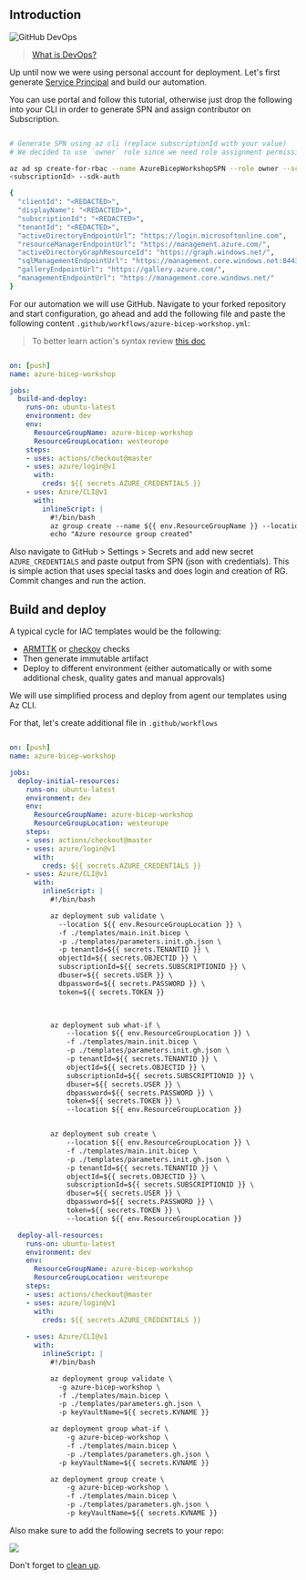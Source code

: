 ## Introduction

![GitHub DevOps](../.attachments/lifecycle.png)

> [What is DevOps?](https://resources.github.com/devops/)

Up until now we were using personal account for deployment. Let's first generate [Service Principal](https://docs.microsoft.com/en-us/azure/active-directory/develop/app-objects-and-service-principals#service-principal-object) and build our automation.

You can use portal and follow this tutorial, otherwise just drop the following into your CLI in order to generate SPN and assign contributor on Subscription.

```bash 

# Generate SPN using az cli (replace subscriptionId with your value)
# We decided to use `owner` role since we need role assignment permissions for managed identity

az ad sp create-for-rbac --name AzureBicepWorkshopSPN --role owner --scopes /subscriptions/
<subscriptionId> --sdk-auth

{
  "clientId": "<REDACTED>",
  "displayName": "<REDACTED>",
  "subscriptionId": "<REDACTED>",
  "tenantId": "<REDACTED>",
  "activeDirectoryEndpointUrl": "https://login.microsoftonline.com",
  "resourceManagerEndpointUrl": "https://management.azure.com/",
  "activeDirectoryGraphResourceId": "https://graph.windows.net/",
  "sqlManagementEndpointUrl": "https://management.core.windows.net:8443/",
  "galleryEndpointUrl": "https://gallery.azure.com/",
  "managementEndpointUrl": "https://management.core.windows.net/"
}

```

For our automation we will use GitHub. Navigate to your forked repository and start configuration, go ahead and add the following file and paste the following content `.github/workflows/azure-bicep-workshop.yml`:

> To better learn action's syntax review [this doc](https://docs.github.com/en/actions/learn-github-actions/understanding-github-actions)

```yaml

on: [push]
name: azure-bicep-workshop

jobs:
  build-and-deploy:
    runs-on: ubuntu-latest
    environment: dev
    env:
      ResourceGroupName: azure-bicep-workshop
      ResourceGroupLocation: westeurope
    steps:
    - uses: actions/checkout@master
    - uses: azure/login@v1
      with:
        creds: ${{ secrets.AZURE_CREDENTIALS }}
    - uses: Azure/CLI@v1
      with:
        inlineScript: |
          #!/bin/bash
          az group create --name ${{ env.ResourceGroupName }} --location ${{ env.ResourceGroupLocation }}
          echo "Azure resource group created"

```

Also navigate to GitHub > Settings > Secrets and add new secret `AZURE_CREDENTIALS` and paste output from SPN (json with credentials). This is simple action that uses special tasks and does login and creation of RG. Commit changes and run the action.

## Build and deploy

A typical cycle for IAC templates would be the following:

- [ARMTTK](https://docs.microsoft.com/en-us/azure/azure-resource-manager/templates/test-toolkit) or [checkov](https://www.checkov.io/) checks
- Then generate immutable artifact
- Deploy to different environment (either automatically or with some additional chesk, quality gates and manual approvals)

We will use simplified process and deploy from agent our templates using Az CLI.

For that, let's create additional file in `.github/workflows`

```yaml

on: [push]
name: azure-bicep-workshop

jobs:
  deploy-initial-resources:
    runs-on: ubuntu-latest
    environment: dev
    env:
      ResourceGroupName: azure-bicep-workshop
      ResourceGroupLocation: westeurope
    steps:
    - uses: actions/checkout@master
    - uses: azure/login@v1
      with:
        creds: ${{ secrets.AZURE_CREDENTIALS }}
    - uses: Azure/CLI@v1
      with:
        inlineScript: |
          #!/bin/bash

          az deployment sub validate \
            --location ${{ env.ResourceGroupLocation }} \
            -f ./templates/main.init.bicep \
            -p ./templates/parameters.init.gh.json \
            -p tenantId=${{ secrets.TENANTID }} \
            objectId=${{ secrets.OBJECTID }} \
            subscriptionId=${{ secrets.SUBSCRIPTIONID }} \
            dbuser=${{ secrets.USER }} \
            dbpassword=${{ secrets.PASSWORD }} \
            token=${{ secrets.TOKEN }}

            

          az deployment sub what-if \
              --location ${{ env.ResourceGroupLocation }} \
              -f ./templates/main.init.bicep \
              -p ./templates/parameters.init.gh.json \
              -p tenantId=${{ secrets.TENANTID }} \
              objectId=${{ secrets.OBJECTID }} \
              subscriptionId=${{ secrets.SUBSCRIPTIONID }} \
              dbuser=${{ secrets.USER }} \
              dbpassword=${{ secrets.PASSWORD }} \
              token=${{ secrets.TOKEN }} \
              --location ${{ env.ResourceGroupLocation }}


          az deployment sub create \
              --location ${{ env.ResourceGroupLocation }} \
              -f ./templates/main.init.bicep \
              -p ./templates/parameters.init.gh.json \
              -p tenantId=${{ secrets.TENANTID }} \
              objectId=${{ secrets.OBJECTID }} \
              subscriptionId=${{ secrets.SUBSCRIPTIONID }} \
              dbuser=${{ secrets.USER }} \
              dbpassword=${{ secrets.PASSWORD }} \
              token=${{ secrets.TOKEN }} \
              --location ${{ env.ResourceGroupLocation }}

  deploy-all-resources:
    runs-on: ubuntu-latest
    environment: dev
    env:
      ResourceGroupName: azure-bicep-workshop
      ResourceGroupLocation: westeurope
    steps:
    - uses: actions/checkout@master
    - uses: azure/login@v1
      with:
        creds: ${{ secrets.AZURE_CREDENTIALS }}
                    
    - uses: Azure/CLI@v1
      with:
        inlineScript: |
          #!/bin/bash

          az deployment group validate \
            -g azure-bicep-workshop \
            -f ./templates/main.bicep \
            -p ./templates/parameters.gh.json \
            -p keyVaultName=${{ secrets.KVNAME }}

          az deployment group what-if \
              -g azure-bicep-workshop \
              -f ./templates/main.bicep \
              -p ./templates/parameters.gh.json \
            -p keyVaultName=${{ secrets.KVNAME }}

          az deployment group create \
              -g azure-bicep-workshop \
              -f ./templates/main.bicep \
              -p ./templates/parameters.gh.json \
              -p keyVaultName=${{ secrets.KVNAME }}

```

Also make sure to add the following secrets to your repo:

![](../.attachments/secrets.png)

Don't forget to [clean up](7-clean-up.md).